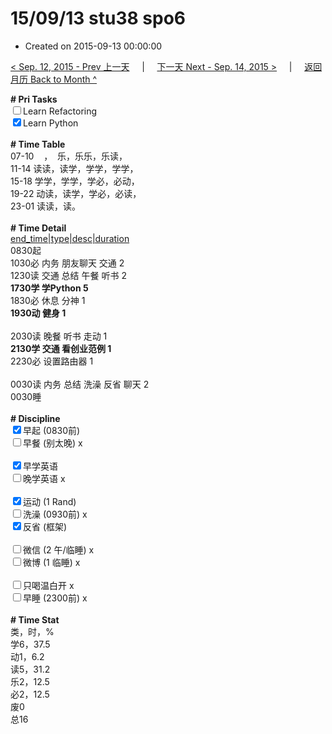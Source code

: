 # 15/09/13 stu38 spo6

- Created on 2015-09-13 00:00:00

[< Sep. 12, 2015 - Prev 上一天](/lifelogs/2015/09/d12.md) &nbsp; &nbsp; | &nbsp; &nbsp; [下一天 Next - Sep. 14, 2015 >](/lifelogs/2015/09/d14.md) &nbsp; &nbsp; |  &nbsp; &nbsp; [返回月历 Back to Month ^](/lifelogs/2015/09/index.md)
<br/><div><strong># Pri Tasks</strong></div><div><input type="checkbox"/>Learn Refactoring</div><div><input checked="true" type="checkbox"/>Learn Python</div><div><br/></div><div><b># Time Table</b></div><div>07-10    ，  乐，乐乐，乐读，</div><div>11-14 读读，读学，学学，学学，</div><div>15-18 学学，学学，学必，必动，</div><div>19-22 动读，读学，学必，必读，</div><div>23-01 读读，读。</div><div><br/></div><div><b># Time Detail</b></div><div><u>end_time|type|desc|duration</u></div><div>0830起</div><div>1030必 内务 朋友聊天 交通 2</div><div>1230读 交通 总结 午餐 听书 2</div><div><b>1730学 学Python 5</b></div><div>1830必 休息 分神 1</div><div><b>1930动 健身 1</b></div><div><br/></div><div>2030读 晚餐 听书 走动 1</div><div><b>2130学 交通 看创业范例 1</b></div><div>2230必 设置路由器 1</div><div><b><br/></b></div><div>0030读 内务 总结 洗澡 反省 聊天 2</div><div>0030睡</div><div><br/></div><div><b># Discipline</b></div><div><input checked="true" type="checkbox"/>早起 (0830前) </div><div><input type="checkbox"/>早餐 (别太晚) x</div><div><br/></div><div><input checked="true" type="checkbox"/>早学英语 </div><div><input type="checkbox"/>晚学英语 x</div><div><br/></div><div><input checked="true" type="checkbox"/>运动 (1 Rand) </div><div><input type="checkbox"/>洗澡 (0930前) x</div><div><input checked="true" type="checkbox"/>反省 (框架) </div><div><br/></div><div><input type="checkbox"/>微信 (2 午/临睡) x</div><div><input type="checkbox"/>微博 (1 临睡) x</div><div><br/></div><div><input type="checkbox"/>只喝温白开 x</div><div><input type="checkbox"/>早睡 (2300前) x</div><div><br/></div><div><b># Time Stat</b></div><div>类，时，%<br clear="none"/>学6，37.5</div><div>动1，6.2</div><div>读5，31.2</div><div>乐2，12.5<br clear="none"/>必2，12.5<br clear="none"/>废0</div><div>总16</div>
